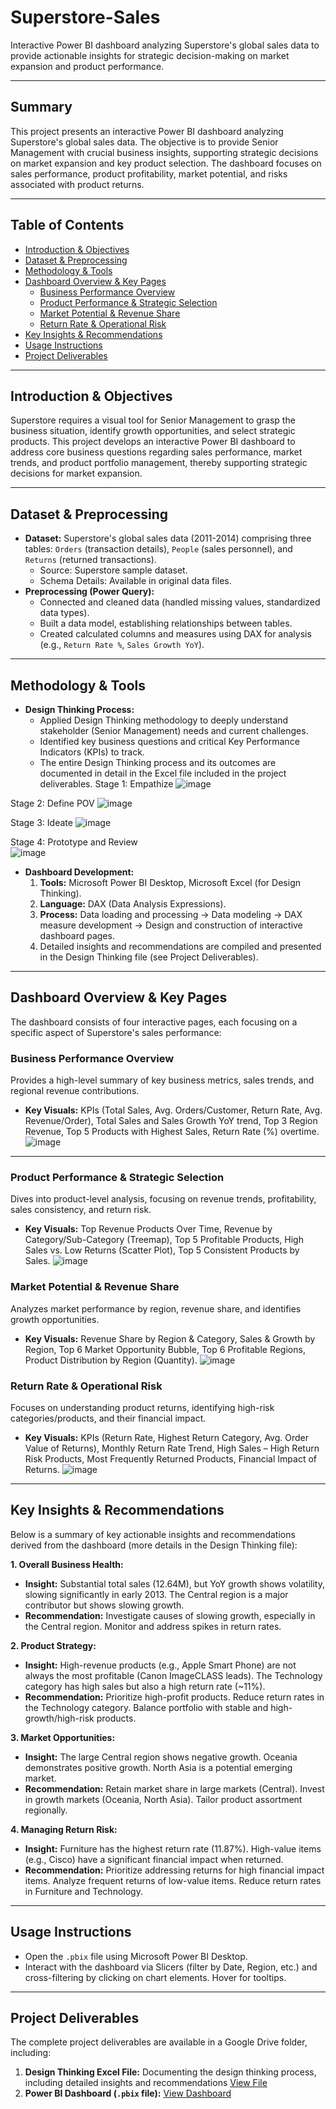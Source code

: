 # Superstore-Sales
Interactive Power BI dashboard analyzing Superstore's global sales data to provide actionable insights for strategic decision-making on market expansion and product performance.

---
## Summary
This project presents an interactive Power BI dashboard analyzing Superstore's global sales data. The objective is to provide Senior Management with crucial business insights, supporting strategic decisions on market expansion and key product selection. The dashboard focuses on sales performance, product profitability, market potential, and risks associated with product returns.

---

## Table of Contents
- [Introduction & Objectives](#introduction--objectives)
- [Dataset & Preprocessing](#dataset--preprocessing)
- [Methodology & Tools](#methodology--tools)
- [Dashboard Overview & Key Pages](#dashboard-overview--key-pages)
    - [Business Performance Overview](#business-performance-overview)
    - [Product Performance & Strategic Selection](#product-performance--strategic-selection)
    - [Market Potential & Revenue Share](#market-potential--revenue-share)
    - [Return Rate & Operational Risk](#return-rate--operational-risk)
- [Key Insights & Recommendations](#key-insights--recommendations)
- [Usage Instructions](#usage-instructions)
- [Project Deliverables](#project-deliverables)

---

## Introduction & Objectives
Superstore requires a visual tool for Senior Management to grasp the business situation, identify growth opportunities, and select strategic products. This project develops an interactive Power BI dashboard to address core business questions regarding sales performance, market trends, and product portfolio management, thereby supporting strategic decisions for market expansion.

---
## Dataset & Preprocessing
-   **Dataset:** Superstore's global sales data (2011-2014) comprising three tables: `Orders` (transaction details), `People` (sales personnel), and `Returns` (returned transactions).
    -   Source: Superstore sample dataset.
    -   Schema Details: Available in original data files.
-   **Preprocessing (Power Query):**
    -   Connected and cleaned data (handled missing values, standardized data types).
    -   Built a data model, establishing relationships between tables.
    -   Created calculated columns and measures using DAX for analysis (e.g., `Return Rate %`, `Sales Growth YoY`).

---
## Methodology & Tools
-   **Design Thinking Process:**
    -   Applied Design Thinking methodology to deeply understand stakeholder (Senior Management) needs and current challenges.
    -   Identified key business questions and critical Key Performance Indicators (KPIs) to track.
    -   The entire Design Thinking process and its outcomes are documented in detail in the Excel file included in the project deliverables.
Stage 1: Empathize
![image](https://github.com/user-attachments/assets/b72aef59-d174-4442-ac09-b7aef6052ec3)





Stage 2: Define POV
![image](https://github.com/user-attachments/assets/7758c0a5-bc0a-4008-bebe-9d63ea74381d)





Stage 3: Ideate
![image](https://github.com/user-attachments/assets/e9b0c3c8-7e06-4c46-b111-f0f8f7335d45)





Stage 4: Prototype and Review													
![image](https://github.com/user-attachments/assets/3599454d-30d8-40d8-b9d8-64cfd6bf0328)






-   **Dashboard Development:**
    1.  **Tools:** Microsoft Power BI Desktop, Microsoft Excel (for Design Thinking).
    2.  **Language:** DAX (Data Analysis Expressions).
    3.  **Process:** Data loading and processing -> Data modeling -> DAX measure development -> Design and construction of interactive dashboard pages.
    4.  Detailed insights and recommendations are compiled and presented in the Design Thinking file (see Project Deliverables).

---
## Dashboard Overview & Key Pages
The dashboard consists of four interactive pages, each focusing on a specific aspect of Superstore's sales performance:

### Business Performance Overview
Provides a high-level summary of key business metrics, sales trends, and regional revenue contributions.
*   **Key Visuals:** KPIs (Total Sales, Avg. Orders/Customer, Return Rate, Avg. Revenue/Order), Total Sales and Sales Growth YoY trend, Top 3 Region Revenue, Top 5 Products with Highest Sales, Return Rate (%) overtime.
![image](https://github.com/user-attachments/assets/d3dd2aa8-f196-478b-babc-75886e5846f7)


---
### Product Performance & Strategic Selection
Dives into product-level analysis, focusing on revenue trends, profitability, sales consistency, and return risk.
*   **Key Visuals:** Top Revenue Products Over Time, Revenue by Category/Sub-Category (Treemap), Top 5 Profitable Products, High Sales vs. Low Returns (Scatter Plot), Top 5 Consistent Products by Sales.
![image](https://github.com/user-attachments/assets/e3762477-d117-4f88-a5a4-47cb278b9db5)


### Market Potential & Revenue Share
Analyzes market performance by region, revenue share, and identifies growth opportunities.
*   **Key Visuals:** Revenue Share by Region & Category, Sales & Growth by Region, Top 6 Market Opportunity Bubble, Top 6 Profitable Regions, Product Distribution by Region (Quantity).
![image](https://github.com/user-attachments/assets/1cc01d39-1da0-46c6-97ee-5bbaaf0a4cfc)


### Return Rate & Operational Risk
Focuses on understanding product returns, identifying high-risk categories/products, and their financial impact.
*   **Key Visuals:** KPIs (Return Rate, Highest Return Category, Avg. Order Value of Returns), Monthly Return Rate Trend, High Sales – High Return Risk Products, Most Frequently Returned Products, Financial Impact of Returns.
![image](https://github.com/user-attachments/assets/91a27a50-e0d6-4628-a0c2-963f4de46d38)


---

## Key Insights & Recommendations
Below is a summary of key actionable insights and recommendations derived from the dashboard (more details in the Design Thinking file):

**1. Overall Business Health:**
*   **Insight:** Substantial total sales (12.64M), but YoY growth shows volatility, slowing significantly in early 2013. The Central region is a major contributor but shows slowing growth.
*   **Recommendation:** Investigate causes of slowing growth, especially in the Central region. Monitor and address spikes in return rates.

**2. Product Strategy:**
*   **Insight:** High-revenue products (e.g., Apple Smart Phone) are not always the most profitable (Canon ImageCLASS leads). The Technology category has high sales but also a high return rate (~11%).
*   **Recommendation:** Prioritize high-profit products. Reduce return rates in the Technology category. Balance portfolio with stable and high-growth/high-risk products.

**3. Market Opportunities:**
*   **Insight:** The large Central region shows negative growth. Oceania demonstrates positive growth. North Asia is a potential emerging market.
*   **Recommendation:** Retain market share in large markets (Central). Invest in growth markets (Oceania, North Asia). Tailor product assortment regionally.

**4. Managing Return Risk:**
*   **Insight:** Furniture has the highest return rate (11.87%). High-value items (e.g., Cisco) have a significant financial impact when returned.
*   **Recommendation:** Prioritize addressing returns for high financial impact items. Analyze frequent returns of low-value items. Reduce return rates in Furniture and Technology.

---

## Usage Instructions
-   Open the `.pbix` file using Microsoft Power BI Desktop.
-   Interact with the dashboard via Slicers (filter by Date, Region, etc.) and cross-filtering by clicking on chart elements. Hover for tooltips.

---
## Project Deliverables
The complete project deliverables are available in a Google Drive folder, including:
1.  **Design Thinking Excel File:** Documenting the design thinking process, including detailed insights and recommendations [View File](https://github.com/Dung040125/Superstore-Sales/blob/main/Design%20Thinking.xlsx)
2.  **Power BI Dashboard (`.pbix` file):** [View Dashboard](https://github.com/Dung040125/Superstore-Sales/blob/main/Project%202.pbix)
